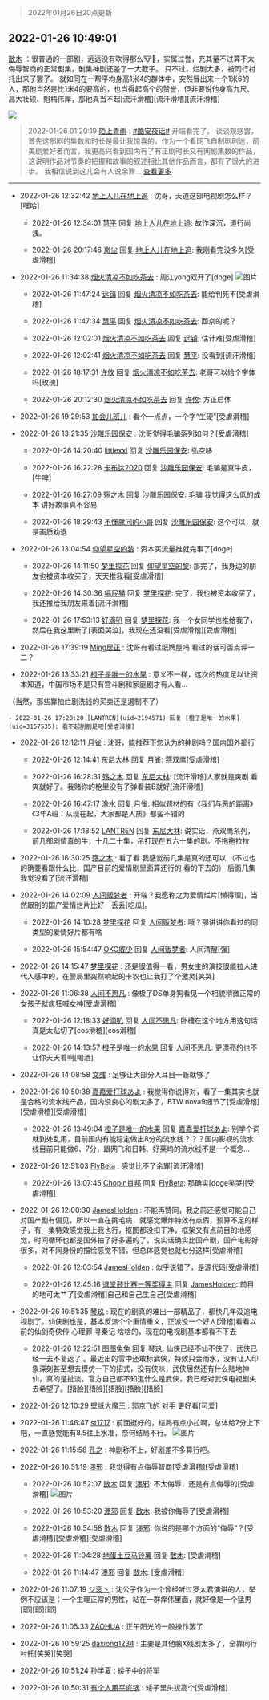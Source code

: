 > 2022年01月26日20点更新
<link rel="stylesheet" href="https://cdn.jsdelivr.net/gh/taotie6/sampleJSON@main/css/photo_show.css">
<meta name="referrer" content="no-referrer" />


 ## 2022-01-26 10:49:01 

 [㪚木](https://www.coolapk.com/feed/33103065?shareKey=NDVmMGI5ZmNhZmRlNjFmMGI5MTM~) ：很普通的一部剧，远远没有吹得那么🐮🍺，实属过誉，充其量不过算不太侮辱智商的正常剧集，剧集神剧还差了一大截子。
只不过，烂剧太多，被同行衬托出来了罢了。
就如同在一帮平均身高1米4的群体中，突然冒出来一个1米6的人，那他当然是比1米4的要高的，也当得起高个的赞誉<!--break-->，但非要说他身高九尺、高大壮硕、魁梧伟岸，那他真当不起[流汗滑稽][流汗滑稽][流汗滑稽] 

<div class="album">
<img class="img-item" src="https://image.coolapk.com/feed/2019/0507/23/1081091_4586_1095@230x167.gif" />
</div>

> 2022-01-26 01:20:19 
> [陌上青雨](https://www.coolapk.com/feed/33098506?shareKey=OTRhYjBlYzE1ZTJlNjFmMGI5MTM~) : <a class="feed-link-tag" href="/t/酷安夜话?type=0">#酷安夜话#</a> 开端看完了。 谈谈观感罢，首先这部剧的集数和时长是最让我惊喜的，作为一个看网飞自制剧剧迷，前美剧爱好者而言，我更高兴看到国内有了有正剧时长又有网剧集数的作品，这说明作品对节奏的把握和故事的叙述相比其他作品而言，都有了很大的进步。 我相信说到这儿会有人说余罪... <a href="">查看更多</a> 

 ------- 

- 2022-01-26 12:32:42 [地上人儿在地上追](uid=2763069) : 沈哥，天道这部电视剧怎么样？[嘿哈] 

    - 2022-01-26 12:34:01 [慧平](uid=1466942) 回复 [地上人儿在地上追](uid=2763069): 故作深沉，道行尚浅。 

    - 2022-01-26 20:17:46 [岚尘](uid=1308250) 回复 [地上人儿在地上追](uid=2763069): 我刚看完没多久[受虐滑稽] 

- 2022-01-26 11:34:38 [烟火清凉不如吃茶去](uid=4279524) : 周江yong双开了[doge] ![图片](https://image.coolapk.com/feed/2022/0126/11/4279524_0ed60a5b_8076_578_542@1076x1228.png)

    - 2022-01-26 11:47:24 [远镇](uid=1471248) 回复 [烟火清凉不如吃茶去](uid=4279524): 能给判死不[受虐滑稽] 

    - 2022-01-26 11:47:34 [慧平](uid=1466942) 回复 [烟火清凉不如吃茶去](uid=4279524): 西京的呢？ 

    - 2022-01-26 12:02:01 [烟火清凉不如吃茶去](uid=4279524) 回复 [远镇](uid=1471248): 估计难[受虐滑稽] 

    - 2022-01-26 12:02:41 [烟火清凉不如吃茶去](uid=4279524) 回复 [慧平](uid=1466942): 没看到[流汗滑稽] 

    - 2022-01-26 18:17:31 [许攸](uid=3655361) 回复 [烟火清凉不如吃茶去](uid=4279524): 老哥可以给个字体吗[玫瑰] 

    - 2022-01-26 20:12:30 [烟火清凉不如吃茶去](uid=4279524) 回复 [许攸](uid=3655361): 方正启体 

- 2022-01-26 19:29:53 [加会儿班儿](uid=1398190) : 看个一点点，一个字“生硬”[受虐滑稽] 

- 2022-01-26 13:21:35 [沙雕乐园保安](uid=17790626) : 沈哥觉得毛骗系列如何？[受虐滑稽] 

    - 2022-01-26 14:20:40 [littlexxl](uid=3375580) 回复 [沙雕乐园保安](uid=17790626): 弘空哆 

    - 2022-01-26 16:22:28 [卡布达2020](uid=696546) 回复 [沙雕乐园保安](uid=17790626): 毛骗是真牛皮，[牛啤] 

    - 2022-01-26 16:27:09 [殇之木](uid=1085570) 回复 [沙雕乐园保安](uid=17790626): 毛骗 我觉得这么低的成本 讲好故事真不容易 

    - 2022-01-26 18:29:43 [不懂就问的小哥](uid=1110297) 回复 [沙雕乐园保安](uid=17790626): 这个可以，就是画质劝退 

- 2022-01-26 13:04:54 [仰望星空的黎](uid=1961388) : 资本买流量推就完事了[doge] 

    - 2022-01-26 14:11:50 [梦里探花](uid=836750) 回复 [仰望星空的黎](uid=1961388): 那完了，我身边的朋友也被资本收买了，天天推我看[受虐滑稽] 

    - 2022-01-26 14:30:36 [嗝屁猫](uid=1169961) 回复 [梦里探花](uid=836750): 完了，我也被资本收买了，我还推给我朋友来着[流汗滑稽] 

    - 2022-01-26 17:53:13 [好滴叭](uid=5526219) 回复 [梦里探花](uid=836750): 我一个女同学也推给我了，然后在我这里断了[表面哭泣]，我现在还没看[受虐滑稽][受虐滑稽] 

- 2022-01-26 17:39:19 [Ming居正](uid=3232346) : 沈哥有看过纸牌屋吗 看过的话可否点评一二？ 

- 2022-01-26 13:33:21 [橙子是唯一的水果](uid=3157535) : 意义不一样，这次的热度足以让资本知道，中国市场不是只有宫斗剧和家庭剧才有人看...

（当然，那些靠拍烂剧洗钱的买卖还是遏制不了） 

    - 2022-01-26 17:20:20 [LANTREN](uid=2194571) 回复 [橙子是唯一的水果](uid=3157535): 看不起割割是吧[受虐滑稽] 

- 2022-01-26 12:12:11 [月雀](uid=2129791) : 沈哥，能推荐下您认为的神剧吗？国内国外都行 

    - 2022-01-26 12:14:41 [东尼大林](uid=1612569) 回复 [月雀](uid=2129791): 燕双鹰[受虐滑稽] 

    - 2022-01-26 16:28:31 [殇之木](uid=1085570) 回复 [东尼大林](uid=1612569): [流汗滑稽]人家就是爽剧  看爽就好了。我赌你的枪里没有子弹看装B就好[流汗滑稽] 

    - 2022-01-26 16:47:17 [潒水](uid=715814) 回复 [月雀](uid=2129791): 相似题材的有《我们与恶的距离》《3年A班：从现在起，大家都是人质》都蛮不错的 

    - 2022-01-26 17:18:52 [LANTREN](uid=2194571) 回复 [东尼大林](uid=1612569): 说实话，燕双鹰系列，前几部剧情真的牛，十几二十集，吊打现在五六十集的剧。不拖拖拉拉 

- 2022-01-26 16:30:25 [殇之木](uid=1085570) : 看了看 我感觉前几集是真的还可以
（不过也的确要看跟什么比，国产目前的爱情剧里面算还行的 看的下去的）
后面几集我觉没看了[流汗滑稽] 

- 2022-01-26 14:02:09 [人间贩梦者](uid=2446972) : 开端？我愿称之为爱情烂片[懒得理]，当然跟别的国产爱情烂片比好一丢丢[吃瓜]。 

    - 2022-01-26 14:10:28 [梦里探花](uid=836750) 回复 [人间贩梦者](uid=2446972): 哦？那讲讲你看过的同类型的爱情好片都有啥 

    - 2022-01-26 15:54:47 [OKC威少](uid=1088895) 回复 [人间贩梦者](uid=2446972): 人间清醒[强] 

- 2022-01-26 14:15:47 [梦里探花](uid=836750) : 还是很值得一看，男女主的演技很能拉人进代入感中的，在警局里突然响起的卡农也让我打了个激灵[笑哭] 

- 2022-01-26 11:06:38 [人间不思凡](uid=2080265) : 像极了DS单身狗看见一个相貌稍微正常的女孩子就疯狂喊女神[受虐滑稽] 

    - 2022-01-26 12:18:33 [好滴叭](uid=5526219) 回复 [人间不思凡](uid=2080265): 卧槽在这个地方用这句话真是太贴切了[cos滑稽][cos滑稽] 

    - 2022-01-26 14:13:57 [橙子是唯一的水果](uid=3157535) 回复 [人间不思凡](uid=2080265): 更漂亮的也不让你天天看啊[喝酒] 

- 2022-01-26 14:08:58 [文彧](uid=1073691) : 足够让大部分人耳目一新就够了 

- 2022-01-26 10:50:38 [嘉嘉爱打球あよ](uid=5167051) : 我觉得你说得对，看了一集其实也就是合格的流水线产品，国内没良心的剧太多了，BTW nova9细节了[受虐滑稽][受虐滑稽][受虐滑稽] 

    - 2022-01-26 13:49:04 [橙子是唯一的水果](uid=3157535) 回复 [嘉嘉爱打球あよ](uid=5167051): 别学个词就到处乱用，目前国内有能稳定做出8分的流水线？？？国内影视的流水线目前只能做6、7分，跟网飞和日韩、好莱坞的流水线不是一个概念... 

- 2022-01-26 12:51:03 [FlyBeta](uid=507156) : 感觉比不了余罪[流汗滑稽] 

    - 2022-01-26 13:07:45 [Chopin肖邦](uid=2429092) 回复 [FlyBeta](uid=507156): 那确实[doge笑哭][受虐滑稽] 

- 2022-01-26 12:00:30 [JamesHolden](uid=3484763) : 不能再赞同，我之前还感觉可能自己对国产剧有偏见，所以一直在挑毛病，就感觉爆炸特效有点假，预算不足的样子，有一集特效感觉我上我也行，抠图都没扣干净，框架又有点前目的地感觉，时间循环也都是国外拍了好多遍的了，说实话确实比国产剧，国产电影好很多，对不同身份的描绘感觉不错<!--break-->，但总体感觉也就七分这样[受虐滑稽] 

    - 2022-01-26 12:03:54 [JamesHolden](uid=3484763) : 似乎说错了，是源代码[受虐滑稽] 

    - 2022-01-26 12:45:16 [退堂鼓比赛一等奖得主](uid=2689677) 回复 [JamesHolden](uid=3484763): 前目的地可太艹了[受虐滑稽]自己和自己生自己[受虐滑稽] 

- 2022-01-26 10:51:35 [琴玖](uid=2151965) : 现在的剧真的难出一部精品了，都快几年没追电视剧了。仙侠剧也是，基本反派个个重情重义，正派没一个好人[滑稽]看看以前的仙剑奇侠传 心理罪 寻秦记 啥啥的，现在的电视剧基本都看不下去 

    - 2022-01-26 12:22:51 [图图兔兔](uid=722523) 回复 [琴玖](uid=2151965): 仙侠已经不仙不侠了，武侠已经一去不复返了 。最近出的雪中还敢标武侠，特效只会雨水，没有让人印象深刻甚至想去模仿一下的招式，没有侠味，武侠居然还有什么陆地神仙，真的是扯淡。官方自己都不知道什么是武侠，我已经对武侠电视剧失去希望了。[捂脸][捂脸][捂脸][捂脸][捂脸] 

- 2022-01-26 12:10:29 [壁纸大魔王](uid=3700167) : 郭京飞的 对手 更好看[可爱] 

- 2022-01-26 11:46:47 [st1717](uid=1303467) : 前面挺好的，结局有点小拉啊，总体给7分上下吧，一直感觉能有8.5往上水准，奈何结局不行。 ![图片](https://image.coolapk.com/feed/2022/0126/11/1303467_83fe3db7_8807_2747_397@640x640.jpeg)

- 2022-01-26 11:15:58 [孔之](uid=2621308) : 神剧称不上，好剧差不多算行吧。 

- 2022-01-26 10:51:19 [濹邪](uid=1210426) : 我觉得有点侮辱智商[受虐滑稽][受虐滑稽] 

    - 2022-01-26 10:52:07 [㪚木](uid=1081091) 回复 [濹邪](uid=1210426): 不太侮辱，还是有点侮辱的[受虐滑稽] ![图片](https://image.coolapk.com/feed/2022/0126/10/1081091_bb31edb0_5526_2478_714@469x132.jpeg)

    - 2022-01-26 10:53:20 [濹邪](uid=1210426) 回复 [㪚木](uid=1081091): 我被你侮辱了[受虐滑稽] 

    - 2022-01-26 10:54:58 [㪚木](uid=1081091) 回复 [濹邪](uid=1210426): 你说的是哪个方面的“侮辱”？[受虐滑稽][受虐滑稽][受虐滑稽] 

    - 2022-01-26 11:04:28 [地蛋土豆马铃薯](uid=3648294) 回复 [㪚木](uid=1081091): [受虐滑稽] 

    - 2022-01-26 11:14:47 [濹邪](uid=1210426) 回复 [㪚木](uid=1081091): [受虐滑稽] 

- 2022-01-26 11:07:19 [ジ衮丶](uid=494451) : 沈公子作为一个曾经听过罗太君演讲的人，举例不应该是：一个生理正常的男性，站在一群痒伟里面，就好像是一个猛男[耶][耶][耶] 

- 2022-01-26 11:05:33 [ZAOHUA](uid=1930793) : 正午阳光的一般操作罢了 

- 2022-01-26 10:59:25 [daxiong1234](uid=293333) : 主要是其他脑X残剧太多了，全靠同行衬托[笑哭][笑哭] 

- 2022-01-26 10:51:24 [孙半夏](uid=1851173) : 矮子中的将军 

- 2022-01-26 10:50:31 [有个人用平底锅](uid=1532298) : 矮子里头拔高个[受虐滑稽] 

